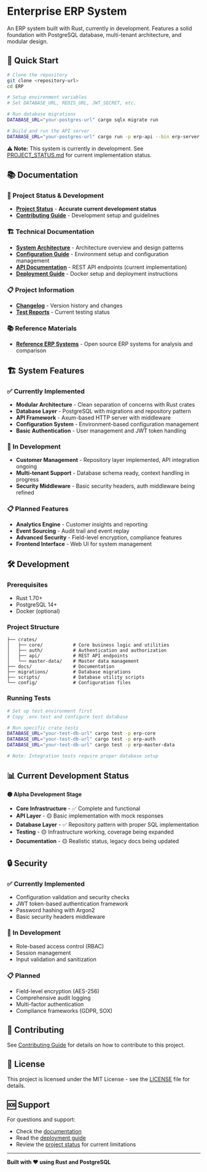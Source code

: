 # Enterprise ERP System

An ERP system built with Rust, currently in development. Features a solid foundation with PostgreSQL database, multi-tenant architecture, and modular design.

## 🚀 Quick Start

```bash
# Clone the repository
git clone <repository-url>
cd ERP

# Setup environment variables
# Set DATABASE_URL, REDIS_URL, JWT_SECRET, etc.

# Run database migrations
DATABASE_URL="your-postgres-url" cargo sqlx migrate run

# Build and run the API server
DATABASE_URL="your-postgres-url" cargo run -p erp-api --bin erp-server
```

**⚠️ Note:** This system is currently in development. See [PROJECT_STATUS.md](PROJECT_STATUS.md) for current implementation status.

## 📚 Documentation

### 🎯 Project Status & Development
- **[Project Status](PROJECT_STATUS.md)** - **Accurate current development status**
- **[Contributing Guide](docs/development/CONTRIBUTING.md)** - Development setup and guidelines

### 🏗️ Technical Documentation
- **[System Architecture](docs/architecture/ARCHITECTURE.md)** - Architecture overview and design patterns
- **[Configuration Guide](docs/architecture/CONFIGURATION.md)** - Environment setup and configuration management
- **[API Documentation](docs/api/API_DOKUMENTATION.md)** - REST API endpoints (current implementation)
- **[Deployment Guide](docs/deployment/DEPLOYMENT_GUIDE.md)** - Docker setup and deployment instructions

### 📋 Project Information
- **[Changelog](docs/project/CHANGELOG.md)** - Version history and changes
- **[Test Reports](docs/testing/test_reports.md)** - Current testing status

### 📚 Reference Materials
- **[Reference ERP Systems](docs/ReverenzERP/)** - Open source ERP systems for analysis and comparison

## 🏗️ System Features

### ✅ Currently Implemented
- **Modular Architecture** - Clean separation of concerns with Rust crates
- **Database Layer** - PostgreSQL with migrations and repository pattern
- **API Framework** - Axum-based HTTP server with middleware
- **Configuration System** - Environment-based configuration management
- **Basic Authentication** - User management and JWT token handling

### 🚧 In Development
- **Customer Management** - Repository layer implemented, API integration ongoing
- **Multi-tenant Support** - Database schema ready, context handling in progress
- **Security Middleware** - Basic security headers, auth middleware being refined

### 📋 Planned Features
- **Analytics Engine** - Customer insights and reporting
- **Event Sourcing** - Audit trail and event replay
- **Advanced Security** - Field-level encryption, compliance features
- **Frontend Interface** - Web UI for system management

## 🛠️ Development

### Prerequisites
- Rust 1.70+
- PostgreSQL 14+
- Docker (optional)

### Project Structure
```
├── crates/
│   ├── core/           # Core business logic and utilities
│   ├── auth/           # Authentication and authorization
│   ├── api/            # REST API endpoints
│   └── master-data/    # Master data management
├── docs/               # Documentation
├── migrations/         # Database migrations
├── scripts/            # Database utility scripts
└── config/             # Configuration files
```

### Running Tests
```bash
# Set up test environment first
# Copy .env.test and configure test database

# Run specific crate tests
DATABASE_URL="your-test-db-url" cargo test -p erp-core
DATABASE_URL="your-test-db-url" cargo test -p erp-auth
DATABASE_URL="your-test-db-url" cargo test -p erp-master-data

# Note: Integration tests require proper database setup
```

## 📊 Current Development Status

**🟡 Alpha Development Stage**

- **Core Infrastructure** - ✅ Complete and functional
- **API Layer** - 🟡 Basic implementation with mock responses
- **Database Layer** - ✅ Repository pattern with proper SQL implementation
- **Testing** - 🟡 Infrastructure working, coverage being expanded
- **Documentation** - 🟡 Realistic status, legacy docs being updated

## 🔒 Security

### ✅ Currently Implemented
- Configuration validation and security checks
- JWT token-based authentication framework
- Password hashing with Argon2
- Basic security headers middleware

### 🚧 In Development
- Role-based access control (RBAC)
- Session management
- Input validation and sanitization

### 📋 Planned
- Field-level encryption (AES-256)
- Comprehensive audit logging
- Multi-factor authentication
- Compliance frameworks (GDPR, SOX)

## 🤝 Contributing

See [Contributing Guide](docs/development/CONTRIBUTING.md) for details on how to contribute to this project.

## 📄 License

This project is licensed under the MIT License - see the [LICENSE](LICENSE) file for details.

## 🆘 Support

For questions and support:
- Check the [documentation](docs/)
- Read the [deployment guide](docs/deployment/DEPLOYMENT_GUIDE.md)
- Review the [project status](PROJECT_STATUS.md) for current limitations

---

**Built with ❤️ using Rust and PostgreSQL**